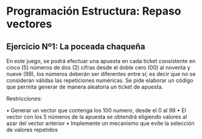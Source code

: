 # Programación Estructura: Repaso vectores

## Ejercicio Nº1: La poceada chaqueña

En este juego, se podrá efectuar una apuesta en cada ticket consistente en cinco (5) números de dos (2) cifras
desde el doble cero (00) al noventa y nueve (99), los números deberán ser diferentes entre sí; es decir que no
se consideran válidas las repeticiones numéricas.
Se pide elaborar un código que permita generar de manera aleatoria un ticket de apuesta.

Restricciones:

• Generar un vector que contenga los 100 numero, desde el 0 al 99
• El vector con los 5 números de la apuesta se obtendrá eligiendo valores al azar del vector anterior
• Implemente un mecanismo que evite la selección de valores repetidos